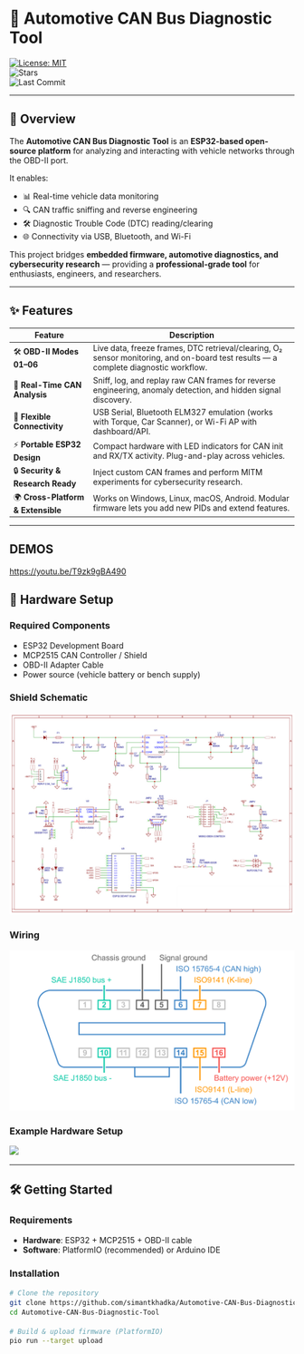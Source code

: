 # 🚗 Automotive CAN Bus Diagnostic Tool  

[![License: MIT](https://img.shields.io/badge/License-MIT-green.svg)](LICENSE)  
![Stars](https://img.shields.io/github/stars/simantkhadka/Automotive-CAN-Bus-Diagnostic-Tool?style=social)  
![Last Commit](https://img.shields.io/github/last-commit/simantkhadka/Automotive-CAN-Bus-Diagnostic-Tool)  

---

## 📖 Overview  

The **Automotive CAN Bus Diagnostic Tool** is an **ESP32-based open-source platform** for analyzing and interacting with vehicle networks through the OBD-II port.  

It enables:  
- 📊 Real-time vehicle data monitoring  
- 🔍 CAN traffic sniffing and reverse engineering  
- 🛠️ Diagnostic Trouble Code (DTC) reading/clearing  
- 🌐 Connectivity via USB, Bluetooth, and Wi-Fi  

This project bridges **embedded firmware, automotive diagnostics, and cybersecurity research** — providing a **professional-grade tool** for enthusiasts, engineers, and researchers.  

---

## ✨ Features  

| Feature | Description |
|---------|-------------|
| 🛠️ **OBD-II Modes 01–06** | Live data, freeze frames, DTC retrieval/clearing, O₂ sensor monitoring, and on-board test results — a complete diagnostic workflow. |
| 📡 **Real-Time CAN Analysis** | Sniff, log, and replay raw CAN frames for reverse engineering, anomaly detection, and hidden signal discovery. |
| 🔗 **Flexible Connectivity** | USB Serial, Bluetooth ELM327 emulation (works with Torque, Car Scanner), or Wi-Fi AP with dashboard/API. |
| ⚡ **Portable ESP32 Design** | Compact hardware with LED indicators for CAN init and RX/TX activity. Plug-and-play across vehicles. |
| 🔒 **Security & Research Ready** | Inject custom CAN frames and perform MITM experiments for cybersecurity research. |
| 🌍 **Cross-Platform & Extensible** | Works on Windows, Linux, macOS, Android. Modular firmware lets you add new PIDs and extend features. |

---
## DEMOS
https://youtu.be/T9zk9gBA490



## 🔌 Hardware Setup  

### Required Components  
- ESP32 Development Board  
- MCP2515 CAN Controller / Shield  
- OBD-II Adapter Cable  
- Power source (vehicle battery or bench supply)  

### Shield Schematic
<img src="schematic-esp32-shield-can.jpg" width="600">

### Wiring
<img src="obd2-connector-pinout-socket.jpg" width="600">


### Example Hardware Setup  
<img src="docs/images/device_setup.jpg" width="500">  

---

## 🛠️ Getting Started  

### Requirements  
- **Hardware**: ESP32 + MCP2515 + OBD-II cable  
- **Software**: PlatformIO (recommended) or Arduino IDE  

### Installation  

```bash
# Clone the repository
git clone https://github.com/simantkhadka/Automotive-CAN-Bus-Diagnostic-Tool.git
cd Automotive-CAN-Bus-Diagnostic-Tool

# Build & upload firmware (PlatformIO)
pio run --target upload
